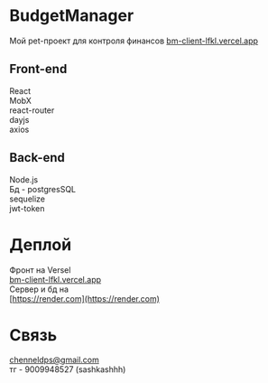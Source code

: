 # BudgetManager
Мой pet-проект для контроля финансов
[bm-client-lfkl.vercel.app](bm-client-lfkl.vercel.app)
## Front-end
React  
MobX  
react-router  
dayjs  
axios  
## Back-end
Node.js  
Бд - postgresSQL  
sequelize  
jwt-token  

# Деплой
Фронт на Versel  
[bm-client-lfkl.vercel.app](bm-client-lfkl.vercel.app)    
Сервер и бд на  
[https://render.com](https://render.com)

# Связь
chenneldps@gmail.com  
тг - 9009948527 (sashkashhh)

